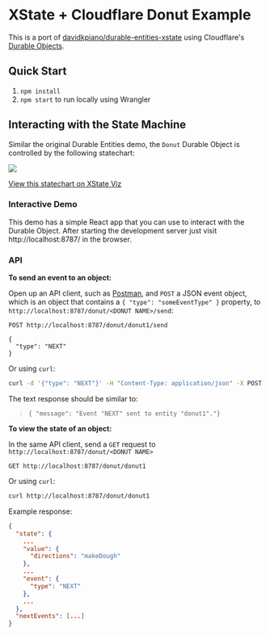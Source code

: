 # XState + Cloudflare Donut Example

This is a port of [davidkpiano/durable-entities-xstate](https://github.com/davidkpiano/durable-entities-xstate) using Cloudflare's [Durable Objects](https://developers.cloudflare.com/workers/learning/using-durable-objects/).

## Quick Start

1. `npm install`
2. `npm start` to run locally using Wrangler

## Interacting with the State Machine

Similar the original Durable Entities demo, the `Donut` Durable Object is controlled by the following statechart:

<a href="https://xstate.js.org/viz/?gist=529435f997b4276799778db37f64b0da" title="View this statechart on XState Viz">
  <img src="https://imgur.com/PRh0nO3.jpg" />
</a>

[View this statechart on XState Viz](https://xstate.js.org/viz/?gist=529435f997b4276799778db37f64b0da)

### Interactive Demo

This demo has a simple React app that you can use to interact with the Durable Object. After starting the development server just visit http://localhost:8787/ in the browser.

### API

**To send an event to an object:**

Open up an API client, such as [Postman](https://postman.com), and `POST` a JSON event object, which is an object that contains a `{ "type": "someEventType" }` property, to `http://localhost:8787/donut/<DONUT NAME>/send`:

```
POST http://localhost:8787/donut/donut1/send

{
  "type": "NEXT"
}
```

Or using `curl`:

```bash
curl -d '{"type": "NEXT"}' -H "Content-Type: application/json" -X POST http://localhost:8787/donut/donut1/send
```

The text response should be similar to:

> `{ "message": "Event "NEXT" sent to entity "donut1"."}`

**To view the state of an object:**

In the same API client, send a `GET` request to `http://localhost:8787/donut/<DONUT NAME>`

```
GET http://localhost:8787/donut/donut1
```

Or using `curl`:

```bash
curl http://localhost:8787/donut/donut1
```

Example response:

```json
{
  "state": {
    ...
    "value": {
      "directions": "makeDough"
    },
    ...
    "event": {
      "type": "NEXT"
    },
    ...
  },
  "nextEvents": [...]
}
```

